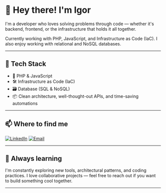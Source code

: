 # 👋 Hey there! I'm Igor

I'm a developer who loves solving problems through code — whether it's backend, frontend, or the infrastructure that holds it all together.

Currently working with PHP, JavaScript, and Infrastructure as Code (IaC). I also enjoy working with relational and NoSQL databases.

---

## 🚀 Tech Stack

- 🧠 PHP & JavaScript
- 🛠️ Infrastructure as Code (IaC)
- 🗃️ Database (SQL & NoSQL)
- 📦 Clean architecture, well-thought-out APIs, and time-saving automations

---

## 📫 Where to find me

[![LinkedIn](https://img.shields.io/badge/-LinkedIn-0A66C2?style=flat&logo=linkedin&logoColor=white)](https://www.linkedin.com/in/igor-wanderley-barros/)
[![Email](https://img.shields.io/badge/-Email-D14836?style=flat&logo=gmail&logoColor=white)](mailto:igorwanbarros@gmail.com)


---

## 🌱 Always learning

I'm constantly exploring new tools, architectural patterns, and coding practices. I love collaborative projects — feel free to reach out if you want to build something cool together.

---
